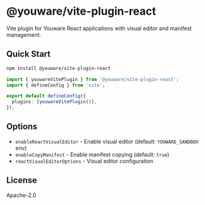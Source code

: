 # @youware/vite-plugin-react

Vite plugin for Youware React applications with visual editor and manifest management.

## Quick Start

```bash
npm install @youware/vite-plugin-react
```

```typescript
import { youwareVitePlugin } from '@youware/vite-plugin-react';
import { defineConfig } from 'vite';

export default defineConfig({
  plugins: [youwareVitePlugin()],
});
```

## Options

- `enableReactVisualEditor` - Enable visual editor (default: `YOUWARE_SANDBOX` env)
- `enableCopyManifest` - Enable manifest copying (default: `true`)
- `reactVisualEditorOptions` - Visual editor configuration

## License

Apache-2.0
